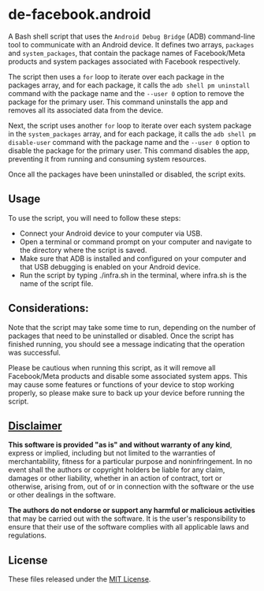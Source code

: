 # de-facebook.android
A Bash shell script that uses the `Android Debug Bridge` (ADB) command-line tool to communicate with an Android device. It defines two arrays, `packages` and `system_packages`, that contain the package names of Facebook/Meta products and system packages associated with Facebook respectively.

The script then uses a `for` loop to iterate over each package in the packages array, and for each package, it calls the `adb shell pm uninstall` command with the package name and the `--user 0` option to remove the package for the primary user. This command uninstalls the app and removes all its associated data from the device.

Next, the script uses another `for` loop to iterate over each system package in the `system_packages` array, and for each package, it calls the `adb shell pm disable-user` command with the package name and the `--user 0` option to disable the package for the primary user. This command disables the app, preventing it from running and consuming system resources.

Once all the packages have been uninstalled or disabled, the script exits.

## Usage
To use the script, you will need to follow these steps:

* Connect your Android device to your computer via USB.
* Open a terminal or command prompt on your computer and navigate to the directory where the script is saved.
* Make sure that ADB is installed and configured on your computer and that USB debugging is enabled on your Android device.
* Run the script by typing ./infra.sh in the terminal, where infra.sh is the name of the script file.

## Considerations:
Note that the script may take some time to run, depending on the number of packages that need to be uninstalled or disabled. Once the script has finished running, you should see a message indicating that the operation was successful.

Please be cautious when running this script, as it will remove all Facebook/Meta products and disable some associated system apps. This may cause some features or functions of your device to stop working properly, so please make sure to back up your device before running the script.

## [Disclaimer](DISCLAIMER)
**This software is provided "as is" and without warranty of any kind**, express or implied, including but not limited to the warranties of merchantability, fitness for a particular purpose and noninfringement. In no event shall the authors or copyright holders be liable for any claim, damages or other liability, whether in an action of contract, tort or otherwise, arising from, out of or in connection with the software or the use or other dealings in the software.

**The authors do not endorse or support any harmful or malicious activities** that may be carried out with the software. It is the user's responsibility to ensure that their use of the software complies with all applicable laws and regulations.

## License

These files released under the [MIT License](LICENSE).
